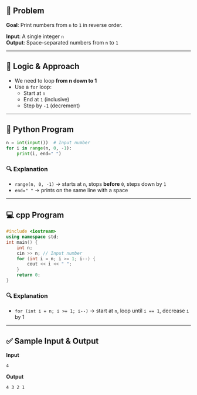 ## 🧠 Problem

**Goal**: Print numbers from `n` to `1` in reverse order.

**Input**: A single integer `n`  
**Output**: Space-separated numbers from `n` to `1`

---

## 🧮 Logic & Approach

- We need to loop **from n down to 1**
- Use a `for` loop:
    - Start at `n`
    - End at `1` (inclusive)
    - Step by `-1` (decrement)

---

## 🐍 Python Program

```python
n = int(input())  # Input number 
for i in range(n, 0, -1):     
	print(i, end=" ")
```

### 🔍 Explanation

- `range(n, 0, -1)` → starts at `n`, stops **before** `0`, steps down by `1`
- `end=" "` → prints on the same line with a space

---

## 💻 cpp Program

```cpp
#include <iostream> 
using namespace std;  
int main() {     
	int n;     
	cin >> n; // Input number     
	for (int i = n; i >= 1; i--) {         
		cout << i << " ";     
	}     
	return 0; 
}
```

### 🔍 Explanation

- `for (int i = n; i >= 1; i--)` → start at `n`, loop until `i == 1`, decrease `i` by 1

---

## ✅ Sample Input & Output

**Input**

```
4
```

**Output**

```
4 3 2 1
```